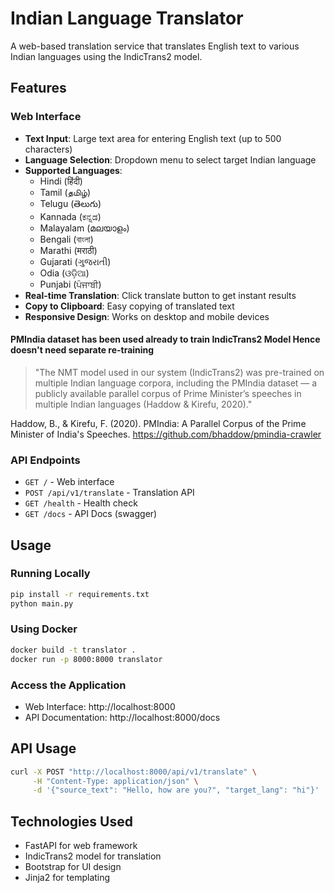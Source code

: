 # Indian Language Translator

A web-based translation service that translates English text to various Indian languages using the IndicTrans2 model.

## Features

### Web Interface
- **Text Input**: Large text area for entering English text (up to 500 characters)
- **Language Selection**: Dropdown menu to select target Indian language
- **Supported Languages**:
  - Hindi (हिंदी)
  - Tamil (தமிழ்)
  - Telugu (తెలుగు)
  - Kannada (ಕನ್ನಡ)
  - Malayalam (മലയാളം)
  - Bengali (বাংলা)
  - Marathi (मराठी)
  - Gujarati (ગુજરાતી)
  - Odia (ଓଡ଼ିଆ)
  - Punjabi (ਪੰਜਾਬੀ)
- **Real-time Translation**: Click translate button to get instant results
- **Copy to Clipboard**: Easy copying of translated text
- **Responsive Design**: Works on desktop and mobile devices

#### PMIndia dataset has been used already to train IndicTrans2 Model Hence doesn't need separate re-training
> "The NMT model used in our system (IndicTrans2) was pre-trained on multiple Indian language corpora, including the PMIndia dataset — a publicly available parallel corpus of Prime Minister’s speeches in multiple Indian languages (Haddow & Kirefu, 2020)."

Haddow, B., & Kirefu, F. (2020). PMIndia: A Parallel Corpus of the Prime Minister of India's Speeches. https://github.com/bhaddow/pmindia-crawler


### API Endpoints
- `GET /` - Web interface
- `POST /api/v1/translate` - Translation API
- `GET /health` - Health check
- `GET /docs` - API Docs (swagger)

## Usage

### Running Locally
```bash
pip install -r requirements.txt
python main.py
```

### Using Docker
```bash
docker build -t translator .
docker run -p 8000:8000 translator
```

### Access the Application
- Web Interface: http://localhost:8000
- API Documentation: http://localhost:8000/docs

## API Usage

```bash
curl -X POST "http://localhost:8000/api/v1/translate" \
     -H "Content-Type: application/json" \
     -d '{"source_text": "Hello, how are you?", "target_lang": "hi"}'
```

## Technologies Used
- FastAPI for web framework
- IndicTrans2 model for translation
- Bootstrap for UI design
- Jinja2 for templating